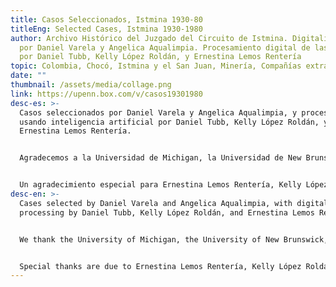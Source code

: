 ```yaml
---
title: Casos Seleccionados, Istmina 1930-80
titleEng: Selected Cases, Istmina 1930-1980
author: Archivo Histórico del Juzgado del Circuito de Istmina. Digitalización
  por Daniel Varela y Angelica Aqualimpia. Procesamiento digital de las imágenes
  por Daniel Tubb, Kelly López Roldán, y Ernestina Lemos Rentería
topic: Colombia, Chocó, Istmina y el San Juan, Minería, Compañías extranjeras
date: ""
thumbnail: /assets/media/collage.png
link: https://upenn.box.com/v/casos19301980
desc-es: >-
  Casos seleccionados por Daniel Varela y Angelica Aqualimpia, y procesados
  usando inteligencia artificial por Daniel Tubb, Kelly López Roldán, y
  Ernestina Lemos Rentería.


  Agradecemos a la Universidad de Michigan, la Universidad de New Brunswick, y la Universidad de Pennsylvania por el apoyo que hizo posible la digitalización y nuestro trabajo con los imágenes después (2021-2024), y al Semillero de Jóvenes del Centro de Memoria Muntú Bantú por su apoyo con la organización y la interpretación de los casos (2022-2023). Una beca del Centro Lepage de la Universidad de Villanova nos apoyó para explorar también la relevancia que estos casos puedan tener en el presente (2024-2025).


  Un agradecimiento especial para Ernestina Lemos Rentería, Kelly López Roldán, y Andy Janco por las horas expertas invertidas (2025), con un apoyo de la Asociación para computadores y humanidades (ACH).
desc-en: >-
  Cases selected by Daniel Varela and Angelica Aqualimpia, with digital
  processing by Daniel Tubb, Kelly López Roldán, and Ernestina Lemos Rentería.


  We thank the University of Michigan, the University of New Brunswick, and the University of Pennsylvania for the support that made possible the digitization and subsequent processing of the images (2021-2024), and the Semillero de Jóvenes del Centro de Memoria Muntú Bantú for the work of organizing and interpreting cases (2022-2023). A grant from the Lepage Center of Villanova University allowed us to also explore the these cases may have for the present (2024-2025).


  Special thanks are due to Ernestina Lemos Rentería, Kelly López Roldán, and Andy Janco for investing hours of expert work (2025), with support from the Association for Computers and the Humanities (ACH).
---
```

